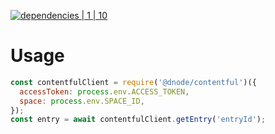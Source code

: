 [![dependencies | 1 | 10](https://img.shields.io/badge/dependencies-1%20|%2010-blue.svg)](DEPENDENCIES.md)

# Usage

```javascript
const contentfulClient = require('@dnode/contentful')({
  accessToken: process.env.ACCESS_TOKEN,
  space: process.env.SPACE_ID,
});
const entry = await contentfulClient.getEntry('entryId');
```
